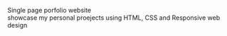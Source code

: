 Single page porfolio website
<br>
showcase my personal proejects using HTML, CSS and Responsive web design
